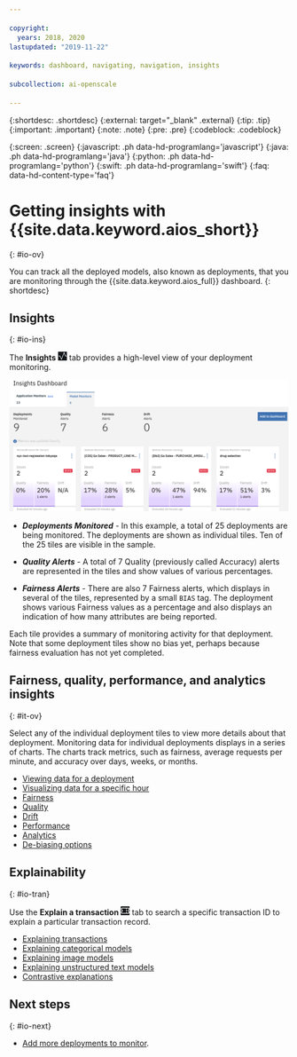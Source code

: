 ```yaml
---

copyright:
  years: 2018, 2020
lastupdated: "2019-11-22"

keywords: dashboard, navigating, navigation, insights

subcollection: ai-openscale

---
```


{:shortdesc: .shortdesc}
{:external: target="_blank" .external}
{:tip: .tip}
{:important: .important}
{:note: .note}
{:pre: .pre}
{:codeblock: .codeblock}

{:screen: .screen}
{:javascript: .ph data-hd-programlang='javascript'}
{:java: .ph data-hd-programlang='java'}
{:python: .ph data-hd-programlang='python'}
{:swift: .ph data-hd-programlang='swift'}
{:faq: data-hd-content-type='faq'}

# Getting insights with {{site.data.keyword.aios_short}}
{: #io-ov}

You can track all the deployed models, also known as deployments, that you are monitoring through the {{site.data.keyword.aios_full}} dashboard.
{: shortdesc}

## Insights
{: #io-ins}

The **Insights** ![Insight dashboard](images/wos-insight-dash-tab.png) tab provides a high-level view of your deployment monitoring.

  ![Insight dashboard](images/wos-insight-dashboard.png)

- ***Deployments Monitored*** - In this example, a total of 25 deployments are being monitored. The deployments are shown as individual tiles. Ten of the 25 tiles are visible in the sample.

- ***Quality Alerts*** - A total of 7 Quality (previously called Accuracy) alerts are represented in the tiles and show values of various percentages.

- ***Fairness Alerts*** - There are also 7 Fairness alerts, which displays in several of the tiles, represented by a small `BIAS` tag. The deployment shows various Fairness values as a percentage and also displays an indication of how many attributes are being reported.

Each tile provides a summary of monitoring activity for that deployment. Note that some deployment tiles show no bias yet, perhaps because fairness evaluation has not yet completed.

## Fairness, quality, performance, and analytics insights
{: #it-ov}

Select any of the individual deployment tiles to view more details about that deployment. Monitoring data for individual deployments displays in a series of charts. The charts track metrics, such as fairness, average requests per minute, and accuracy over days, weeks, or months.

- [Viewing data for a deployment](/docs/services/ai-openscale?topic=ai-openscale-it-vdep)
- [Visualizing data for a specific hour](/docs/services/ai-openscale?topic=ai-openscale-it-vdet)
- [Fairness](/docs/services/ai-openscale?topic=ai-openscale-anlz_metrics_fairness)
- [Quality](/docs/services/ai-openscale?topic=ai-openscale-anlz_metrics)
- [Drift](/docs/services/ai-openscale?topic=ai-openscale-behavior-drift-ovr)
- [Performance](/docs/services/ai-openscale?topic=ai-openscale-anlz_metrics_performance)
- [Analytics](/docs/services/ai-openscale?topic=ai-openscale-anlz_metrics_payload)
- [De-biasing options](/docs/services/ai-openscale?topic=ai-openscale-it-dbo)

## Explainability
{: #io-tran}

Use the **Explain a transaction** ![Explain a transaction tab](images/wos-insight-transact-tab.png) tab to search a specific transaction ID to explain a particular transaction record.

- [Explaining transactions](/docs/services/ai-openscale?topic=ai-openscale-ie-ov)
- [Explaining categorical models](/docs/services/ai-openscale?topic=ai-openscale-ie-class)
- [Explaining image models](/docs/services/ai-openscale?topic=ai-openscale-ie-image)
- [Explaining unstructured text models](/docs/services/ai-openscale?topic=ai-openscale-ie-unstruct)
- [Contrastive explanations](/docs/services/ai-openscale?topic=ai-openscale-ie-pp-pn)

## Next steps
{: #io-next}

- [Add more deployments to monitor](/docs/services/ai-openscale?topic=ai-openscale-dpl-select).

